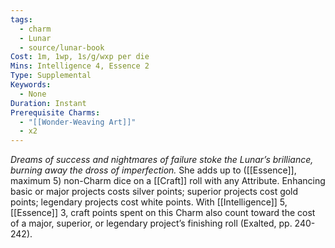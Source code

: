 ```yaml
---
tags:
  - charm
  - Lunar
  - source/lunar-book
Cost: 1m, 1wp, 1s/g/wxp per die
Mins: Intelligence 4, Essence 2
Type: Supplemental
Keywords:
  - None
Duration: Instant
Prerequisite Charms:
  - "[[Wonder-Weaving Art]]"
  - x2
---
```

*Dreams of success and nightmares of failure stoke the Lunar’s brilliance, burning away the dross of imperfection.*
She adds up to ([[Essence]], maximum 5) non-Charm dice on a [[Craft]] roll with any Attribute. Enhancing basic or major projects costs silver points; superior projects cost gold points; legendary projects cost white points. With [[Intelligence]] 5, [[Essence]] 3, craft points spent on this Charm also count toward the cost of a major, superior, or legendary project’s finishing roll (Exalted, pp. 240-242).